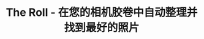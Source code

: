 ---
description: 在几张连拍的照片中自动找出质量最好的。
layout: post
results:
- artistId: 400445316
  version: '1.0.2'
  primaryGenreName: Photo & Video
  formattedPrice: 免费
  artworkUrl60: http://is2.mzstatic.com/image/thumb/Purple18/v4/fd/cc/95/fdcc95c1-6f3e-5704-8fc3-861cbbc00495/source/60x60bb.jpg
  minimumOsVersion: '9.0'
  appletvScreenshotUrls: &a []
  sellerName: EYEEM GbR
  supportedDevices:
  - iPad2Wifi
  - iPad23G
  - iPhone4S
  - iPadThirdGen
  - iPadThirdGen4G
  - iPhone5
  - iPodTouchFifthGen
  - iPadFourthGen
  - iPadFourthGen4G
  - iPadMini
  - iPadMini4G
  - iPhone5c
  - iPhone5s
  - iPhone6
  - iPhone6Plus
  - iPodTouchSixthGen
  genres:
  - 摄影与录像
  - 效率
  currentVersionReleaseDate: '2016-05-27T08:49:32Z'
  trackName: The Roll - 在您的相机胶卷中自动整理并找到最好的照片
  isVppDeviceBasedLicensingEnabled: true
  description: '少点滑动，多多拍摄。The Roll 藉由自动标记、组织化功能，以及帮助您发现自己相机胶卷里的最佳照片，让您的照片不再乱成一团。


    少点滑动，多多拍摄。

    别再花时间滑动搜索了。The Roll 能让您的照片库更加聪明，藉由汇集最佳的拍摄作品、活动和相册来省去您一半的滑动搜索时间。还能更容易地从副本或事件中释放空间。


    关键魔法

    The Roll 会自动标记，所以您可以在极短的时间内搜出及共享照片。不论是宠物、自拍，还是美食 – 我们知晓您喜爱的一切。


    发现您的最佳照片

    The Roll 能帮助您标识出自己相机胶卷里的最佳照片。这是如何做到的呢？此功能依据数百万张世界最佳照片为基础，并设计出一套演算法来评估您的图片。没错
    – 您一定要亲自来体验这项神奇功能。


    保护您的隐私权

    The Roll 绝不会复制或存储您的信息。您的照片绝对安全、受保护，以及完全属于您私有的财产。'
  price: 0
  trackId: 1051300668
  releaseDate: '2016-05-12T06:07:12Z'
  advisories: *a
  screenshotUrls:
  - http://a5.mzstatic.com/us/r30/Purple60/v4/d2/7f/b0/d27fb030-97ca-5923-4de1-4b6d1db8aba0/screen1136x1136.jpeg
  - http://a3.mzstatic.com/us/r30/Purple20/v4/77/e4/a1/77e4a107-3d01-31f4-14aa-a261e21c99ef/screen1136x1136.jpeg
  - http://a5.mzstatic.com/us/r30/Purple20/v4/ed/c1/5a/edc15ad4-f4d9-900f-2301-ebbac2db19e7/screen1136x1136.jpeg
  - http://a2.mzstatic.com/us/r30/Purple60/v4/28/b3/84/28b38447-ad41-fbdd-5d22-65a9223203a3/screen1136x1136.jpeg
  - http://a1.mzstatic.com/us/r30/Purple60/v4/cf/b7/56/cfb7564a-14f9-9931-1480-d5b5b046c300/screen1136x1136.jpeg
  artistViewUrl: https://itunes.apple.com/cn/developer/eyeem/id400445316?uo=4
  primaryGenreId: 6008
  userRatingCount: 23
  kind: software
  fileSizeBytes: '24740216'
  sellerUrl: http://www.theroll.io
  trackContentRating: 4+
  bundleId: com.eyeem.TheRoll
  trackCensoredName: The Roll - 在您的相机胶卷中自动整理并找到最好的照片
  contentAdvisoryRating: 4+
  isGameCenterEnabled: false
  artistName: EYE'EM
  languageCodesISO2A:
  - EN
  releaseNotes: 有些关键的错误和系统崩溃已经修复。我们希望你能喜欢！请不断给我们发送你的反馈。
  features: *a
  averageUserRating: 3
  wrapperType: software
  artworkUrl512: http://is2.mzstatic.com/image/thumb/Purple18/v4/fd/cc/95/fdcc95c1-6f3e-5704-8fc3-861cbbc00495/source/512x512bb.jpg
  artworkUrl100: http://is2.mzstatic.com/image/thumb/Purple18/v4/fd/cc/95/fdcc95c1-6f3e-5704-8fc3-861cbbc00495/source/100x100bb.jpg
  trackViewUrl: https://geo.itunes.apple.com/cn/app/roll-zai-nin-xiang-ji-jiao/id1051300668?mt=8&uo=4
  genreIds:
  - '6008'
  - '6007'
  currency: CNY
  ipadScreenshotUrls: *a
category: 摄影与录像
tags: tag1
resultCount: 1
title: The Roll - 在您的相机胶卷中自动整理并找到最好的照片

---